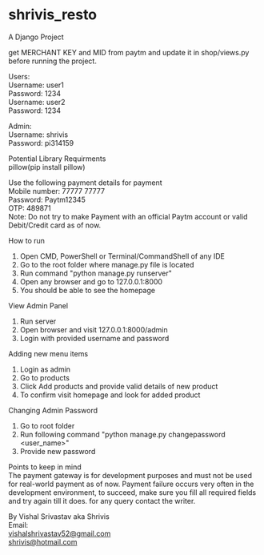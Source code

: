 # shrivis_resto
A Django Project

get MERCHANT KEY and MID from paytm and update it in shop/views.py before running the project.

Users:<br/>
	Username: user1<br/>
	Password: 1234<br/>
	Username: user2<br/>
	Password: 1234<br/>
	
Admin:<br/>
Username: shrivis<br/>
Password: pi314159<br/>

Potential Library Requirments<br/>
	pillow(pip install pillow)

Use the following payment details for payment<br/>
Mobile number: 77777 77777<br/>
Password: Paytm12345<br/>
OTP: 489871<br/>
Note: Do not try to make Payment with an official Paytm account or valid Debit/Credit card as of now.<br/>

How to run
1. Open CMD, PowerShell or Terminal/CommandShell of any IDE
2. Go to the root folder where manage.py file is located
3. Run command "python manage.py runserver"
4. Open any browser and go to 127.0.0.1:8000
5. You should be able to see the homepage

View Admin Panel
1. Run server
2. Open browser and visit 127.0.0.1:8000/admin
3. Login with provided username and password

Adding new menu items
1. Login as admin
2. Go to products
3. Click Add products and provide valid details of new product
4. To confirm visit homepage and look for added product

Changing Admin Password
1. Go to root folder
2. Run following command "python manage.py changepassword <user_name>"
3. Provide new password

Points to keep in mind<br/>
The payment gateway is for development purposes and must not be used for real-world payment as of now.
Payment failure occurs very often in the development environment, to succeed, make sure you fill all required fields and try again till it does.
for any query contact the writer.

By Vishal Srivastav aka Shrivis<br/>
Email:<br/>
vishalshrivastav52@gmail.com<br/>
shrivis@hotmail.com
